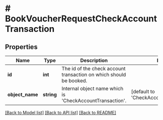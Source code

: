 # # BookVoucherRequestCheckAccountTransaction

## Properties

Name | Type | Description | Notes
------------ | ------------- | ------------- | -------------
**id** | **int** | The id of the check account transaction on which should be booked. |
**object_name** | **string** | Internal object name which is &#39;CheckAccountTransaction&#39;. | [default to 'CheckAccountTransaction']

[[Back to Model list]](../../README.md#models) [[Back to API list]](../../README.md#endpoints) [[Back to README]](../../README.md)
